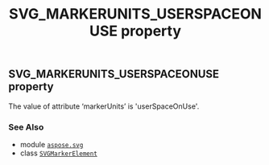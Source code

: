 ﻿---
title: SVG_MARKERUNITS_USERSPACEONUSE property
second_title: Aspose.SVG for Python via .NET API References
description: 
type: docs
weight: 570
url: /python-net/aspose.svg/svgmarkerelement/svg_markerunits_userspaceonuse/
is_root: false
---

## SVG_MARKERUNITS_USERSPACEONUSE property


The value of attribute ‘markerUnits’ is 'userSpaceOnUse'.

### See Also
* module [`aspose.svg`](../../)
* class [`SVGMarkerElement`](/svg/python-net/aspose.svg/svgmarkerelement)
